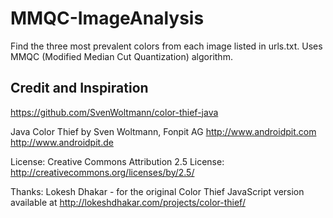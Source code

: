 # MMQC-ImageAnalysis
Find the three most prevalent colors from each image listed in urls.txt. Uses MMQC (Modified Median Cut Quantization) algorithm.



Credit and Inspiration
-------
https://github.com/SvenWoltmann/color-thief-java


Java Color Thief
by Sven Woltmann, Fonpit AG
http://www.androidpit.com
http://www.androidpit.de


License:
Creative Commons Attribution 2.5 License:
http://creativecommons.org/licenses/by/2.5/


Thanks:
Lokesh Dhakar - for the original Color Thief JavaScript version
available at http://lokeshdhakar.com/projects/color-thief/

